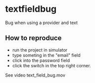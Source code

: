 # textfieldbug

Bug when using a provider and text

## How to reproduce

- run the project in simulator
- type someting in the "email" field
- click into the password field
- click the switch in the top right corner.

See video text_field_bug.mov
